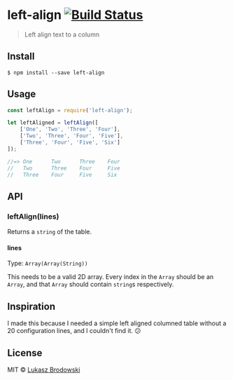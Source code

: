 # left-align [![Build Status](https://api.travis-ci.org/lukebro/left-align.svg)](https://travis-ci.org/lukebro/left-align)

> Left align text to a column

## Install
```console
$ npm install --save left-align
```

## Usage
```javascript
const leftAlign = require('left-align');

let leftAligned = leftAlign([
	['One', 'Two', 'Three', 'Four'],
	['Two', 'Three', 'Four', 'Five'],
	['Three', 'Four', 'Five', 'Six']
]);

//=> One      Two      Three    Four
//   Two      Three    Four     Five
//   Three    Four     Five    	Six
```
## API

### leftAlign(lines)

Returns a `string` of the table.

#### lines
Type: `Array(Array(String))`

This needs to be a valid 2D array.  Every index in the `Array` should be an `Array`, and that `Array` should contain `string`s respectively.

## Inspiration

I made this because I needed a simple left aligned columned table without a 20 configuration lines, and I couldn't find it. 😕

## License

MIT © [Lukasz Brodowski](http://lukebro.com)
